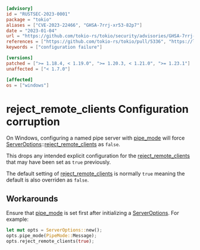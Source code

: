 ```toml
[advisory]
id = "RUSTSEC-2023-0001"
package = "tokio"
aliases = ["CVE-2023-22466", "GHSA-7rrj-xr53-82p7"]
date = "2023-01-04"
url = "https://github.com/tokio-rs/tokio/security/advisories/GHSA-7rrj-xr53-82p7"
references = ["https://github.com/tokio-rs/tokio/pull/5336", "https://learn.microsoft.com/en-us/windows/win32/api/winbase/nf-winbase-createnamedpipea#pipe_reject_remote_clients"]
keywords = ["configuration failure"]

[versions]
patched = [">= 1.18.4, < 1.19.0", ">= 1.20.3, < 1.21.0", ">= 1.23.1"]
unaffected = ["< 1.7.0"]

[affected]
os = ["windows"]
```

# reject_remote_clients Configuration corruption

On Windows, configuring a named pipe server with [pipe_mode] will force [ServerOptions]::[reject_remote_clients] as `false`.

This drops any intended explicit configuration for the [reject_remote_clients] that may have been set as `true` previously.

The default setting of [reject_remote_clients] is normally `true` meaning the default is also overriden as `false`.

## Workarounds

Ensure that [pipe_mode] is set first after initializing a [ServerOptions]. For example:

```rust
let mut opts = ServerOptions::new();
opts.pipe_mode(PipeMode::Message);
opts.reject_remote_clients(true);
```

[ServerOptions]: https://docs.rs/tokio/latest/tokio/net/windows/named_pipe/struct.ServerOptions.html
[pipe_mode]: https://docs.rs/tokio/latest/tokio/net/windows/named_pipe/struct.ServerOptions.html#method.pipe_mode
[reject_remote_clients]: https://docs.rs/tokio/latest/tokio/net/windows/named_pipe/struct.ServerOptions.html#method.reject_remote_clients
